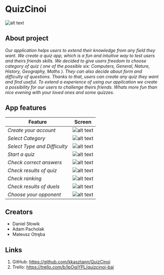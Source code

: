 

# QuizCinoi
![alt text](Prototyp/logo_app "logo")

## About project
*Our application helps users to extend their knowledge from any field they want. We create a quiz app, which is a fun and intuitive way to test users and theirs friends skills.
We decided to give users freedom to choose category of quiz ( one of the possible six: Computers, General, Nature, History, Geography, Maths ). They can also decide about form and difficulty of questions.
Thanks to that, users can create any quiz they want and find useful.
To extend a experience of using our application we create a possibility for our users to challenge theirs friends.
Whats more fun than nice evening with your loved ones and some quizzes.*

## App features

**Feature** | **Screen**
------------ | -------------
*Create your account* | ![alt text](Prototyp/login_app.PNG "login")
*Select Category* | ![alt text](Prototyp/categories_app.PNG "categories")
*Select Type and Difficulty* | ![alt text](Prototyp/form_app.PNG "form")
*Start a quiz* | ![alt text](Prototyp/quiz_app.PNG "quiz")
*Check correct answers* | ![alt text](Prototyp/result2_app.PNG "correct answers")
*Check results of quiz* | ![alt text](Prototyp/result_app.PNG "result")
*Check ranking* | ![alt text](Prototyp/ranking_app.PNG "ranking")
*Check results of duels* | ![alt text](Prototyp/duel_app.PNG "duel result")
*Choose your opponent* | ![alt text](Prototyp/available_app.PNG "available duel")

## Creators
* Daniel Słowik
* Adam Pacholak
* Mateusz Otręba

## Links
1. GitHub: https://github.com/kkasztann/QuizCinoi
2. Trello: https://trello.com/b/lpOgiYPL/quizcinoi-bai






